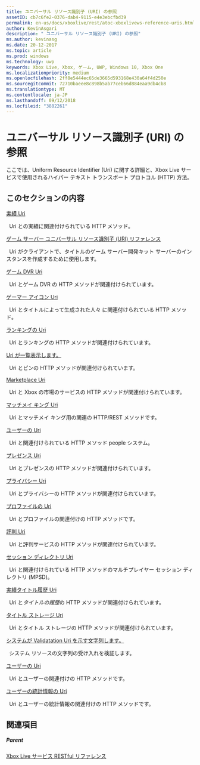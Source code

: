 ```yaml
---
title: ユニバーサル リソース識別子 (URI) の参照
assetID: cb7c6fe2-0376-dab4-9115-e4e3ebcfbd39
permalink: en-us/docs/xboxlive/rest/atoc-xboxlivews-reference-uris.html
author: KevinAsgari
description: " ユニバーサル リソース識別子 (URI) の参照"
ms.author: kevinasg
ms.date: 20-12-2017
ms.topic: article
ms.prod: windows
ms.technology: uwp
keywords: Xbox Live, Xbox, ゲーム, UWP, Windows 10, Xbox One
ms.localizationpriority: medium
ms.openlocfilehash: 2ff8e5444ec65de3665d593168e430a64f4d250e
ms.sourcegitcommit: 72710baeee8c898b5ab77ceb66d884eaa9db4cb8
ms.translationtype: MT
ms.contentlocale: ja-JP
ms.lasthandoff: 09/12/2018
ms.locfileid: "3882261"
---
```

# <a name="universal-resource-identifier-uri-reference"></a>ユニバーサル リソース識別子 (URI) の参照

ここでは、Uniform Resource Identifier (Uri) に関する詳細と、Xbox Live サービスで使用されるハイパー テキスト トランスポート プロトコル (HTTP) 方法。

<a id="ID4EAB"></a>


## <a name="in-this-section"></a>このセクションの内容

[実績 Uri](achievements/atoc-reference-achievementsv2.md)

&nbsp;&nbsp;Uri との実績に関連付けられている HTTP メソッド。

[ゲーム サーバー ユニバーサル リソース識別子 (URI) リファレンス](gsdk/atoc-gsdk-uri-reference.md)

&nbsp;&nbsp;Uri がクライアントで、タイトルのゲーム サーバー開発キット サーバーのインスタンスを作成するために使用します。

[ゲーム DVR Uri](dvr/atoc-reference-dvr.md)

&nbsp;&nbsp;Uri とゲーム DVR の HTTP メソッドが関連付けられています。

[ゲーマー アイコン Uri](gamerpic/atoc-reference-gamerpic.md)

&nbsp;&nbsp;Uri とタイトルによって生成された人々 に関連付けられている HTTP メソッド。

[ランキングの Uri](leaderboard/atoc-reference-leaderboard.md)

&nbsp;&nbsp;Uri とランキングの HTTP メソッドが関連付けられています。

[Uri が一覧表示します。](lists/atoc-reference-lists.md)

&nbsp;&nbsp;Uri とピンの HTTP メソッドが関連付けられています。

[Marketplace Uri](marketplace/atoc-reference-marketplace.md)

&nbsp;&nbsp;Uri と Xbox の市場のサービスの HTTP メソッドが関連付けられています。

[マッチメイ キング Uri](matchtickets/atoc-reference-matchtickets.md)

&nbsp;&nbsp;Uri とマッチメイ キング用の関連の HTTP/REST メソッドです。

[ユーザーの Uri](people/atoc-reference-people.md)

&nbsp;&nbsp;Uri と関連付けられている HTTP メソッド people システム。

[プレゼンス Uri](presence/atoc-reference-presence.md)

&nbsp;&nbsp;Uri とプレゼンスの HTTP メソッドが関連付けられています。

[プライバシー Uri](privacy/atoc-reference-privacyv2.md)

&nbsp;&nbsp;Uri とプライバシーの HTTP メソッドが関連付けられています。

[プロファイルの Uri](profileV2/atoc-reference-profiles.md)

&nbsp;&nbsp;Uri とプロファイルの関連付けの HTTP メソッドです。

[評判 Uri](reputation/atoc-reference-reputation.md)

&nbsp;&nbsp;Uri と評判サービスの HTTP メソッドが関連付けられています。

[セッション ディレクトリ Uri](sessiondirectory/atoc-reference-sessiondirectory.md)

&nbsp;&nbsp;Uri と関連付けられている HTTP メソッドのマルチプレイヤー セッション ディレクトリ (MPSD)。

[実績タイトル履歴 Uri](titlehistory/atoc-reference-titlehistoryv2.md)

&nbsp;&nbsp;Uri と*タイトルの履歴*の HTTP メソッドが関連付けられています。

[タイトル ストレージ Uri](storage/atoc-reference-storagev2.md)

&nbsp;&nbsp;Uri とタイトル ストレージの HTTP メソッドが関連付けられています。

[システムが Validatation Uri を示す文字列します。](stringserver/atoc-reference-systemstringsvalidate.md)

&nbsp;&nbsp;システム リソースの文字列の受け入れを検証します。

[ユーザーの Uri](users/atoc-reference-users.md)

&nbsp;&nbsp;Uri とユーザーの関連付けの HTTP メソッドです。

[ユーザーの統計情報の Uri](userstats/atoc-reference-userstats.md)

&nbsp;&nbsp;Uri とユーザーの統計情報の関連付けの HTTP メソッドです。

<a id="ID4E5C"></a>


## <a name="see-also"></a>関連項目

<a id="ID4EAD"></a>


##### <a name="parent"></a>Parent

[Xbox Live サービス RESTful リファレンス](../atoc-xboxlivews-reference.md)
